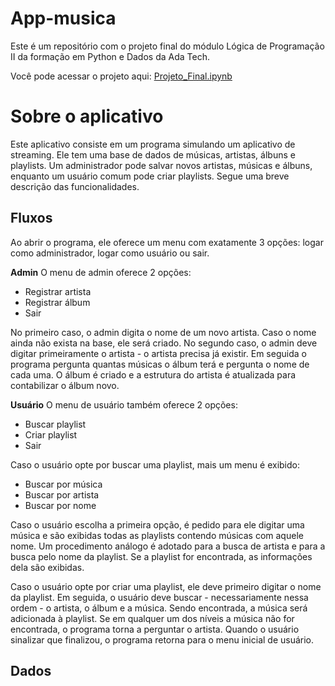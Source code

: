 # App-musica
Este é um repositório com o projeto final do módulo Lógica de Programação II da formação em Python e Dados da Ada Tech.

Você pode acessar o projeto aqui: [Projeto_Final.ipynb](/Projeto_Final.ipynb)

# Sobre o aplicativo
Este aplicativo consiste em um programa simulando um aplicativo de streaming. Ele tem uma base de dados de músicas, artistas, álbuns e playlists. Um administrador pode salvar novos artistas, músicas e álbuns, enquanto um usuário comum pode criar playlists. Segue uma breve descrição das funcionalidades.

## Fluxos
Ao abrir o programa, ele oferece um menu com exatamente 3 opções: logar como administrador, logar como usuário ou sair.

**Admin**
O menu de admin oferece 2 opções:
- Registrar artista
- Registrar álbum
- Sair

No primeiro caso, o admin digita o nome de um novo artista. Caso o nome ainda não exista na base, ele será criado.
No segundo caso, o admin deve digitar primeiramente o artista - o artista precisa já existir. Em seguida o programa pergunta quantas músicas o álbum terá e pergunta o nome de cada uma. O álbum é criado e a estrutura do artista é atualizada para contabilizar o álbum novo.

**Usuário**
O menu de usuário também oferece 2 opções:
- Buscar playlist
- Criar playlist
- Sair

Caso o usuário opte por buscar uma playlist, mais um menu é exibido:
- Buscar por música
- Buscar por artista
- Buscar por nome

Caso o usuário escolha a primeira opção, é pedido para ele digitar uma música e são exibidas todas as playlists contendo músicas com aquele nome. Um procedimento análogo é adotado para a busca de artista e para a busca pelo nome da playlist. Se a playlist for encontrada, as informações dela são exibidas.

Caso o usuário opte por criar uma playlist, ele deve primeiro digitar o nome da playlist. Em seguida, o usuário deve buscar - necessariamente nessa ordem - o artista, o álbum e a música. Sendo encontrada, a música será adicionada à playlist. Se em qualquer um dos níveis a música não for encontrada, o programa torna a perguntar o artista. Quando o usuário sinalizar que finalizou, o programa retorna para o menu inicial de usuário.

## Dados
